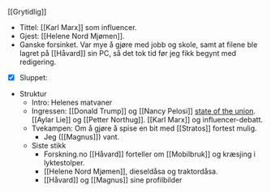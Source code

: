 [[Grytidlig]]
- Tittel: [[Karl Marx]] som influencer.
- Gjest: [[Helene Nord Mjømen]].
- Ganske forsinket. Var mye å gjøre med jobb og skole, samt at filene ble lagret på [[Håvard]] sin PC, så det tok tid før jeg fikk begynt med redigering.
- [x] Sluppet: 
- Struktur
    - Intro: Helenes matvaner
    - Ingressen: [[Donald Trump]] og [[Nancy Pelosi]] [state of the union](https://www.aftenposten.no/verden/i/wPLWg1/dette-var-hovedpunktene-i-presidentens-state-of-the-union-tale). [[Aylar Lie]] og [[Petter Northug]]. [[Karl Marx]] og influencer-debatt.
    - Tvekampen: Om å gjøre å spise en bit med [[Stratos]] fortest mulig.
        - Jeg ([[Magnus]]) vant.
    - Siste stikk
        - Forskning.no [[Håvard]] forteller om [[Mobilbruk]] og kræsjing i lyktestolper.
        - [[Helene Nord Mjømen]], dieseldåsa og traktordåsa.
        - [[Håvard]] og [[Magnus]] sine profilbilder
